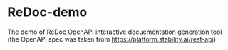 # ReDoc-demo
The demo of ReDoc OpenAPI interactive docuementation generation tool (the OpenAPI spec was taken from https://platform.stability.ai/rest-api)
